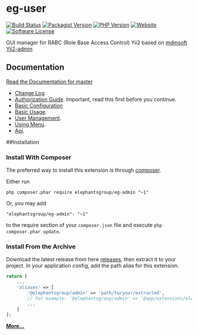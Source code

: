# eg-user
[![Build Status](https://img.shields.io/travis/elephantsgroup/eg-admin/master.svg?style=flat-square)](https://travis-ci.org/elephantsgroup/eg-admin)
[![Packagist Version](https://img.shields.io/packagist/v/elephantsgroup/eg-admin.svg?style=flat-square)](https://packagist.org/packages/elephantsgroup/eg-admin)
[![PHP Version](https://img.shields.io/packagist/php-v/elephantsgroup/eg-admin.svg?style=flat-square)](https://packagist.org/packages/elephantsgroup/eg-admin)
[![Website](https://img.shields.io/website-up-down-green-red/http/shields.io.svg?label=my-website&style=flat-square)](http://elephantsgroup.com)
[![Software License](https://img.shields.io/badge/license-MIT-brightgreen.svg?style=flat-square)](LICENSE.md)

GUI manager for RABC (Role Base Access Control) Yii2 based on [mdmsoft Yii2-admin](https://github.com/mdmsoft/yii2-admin)

## Documentation

[Read the Documentation for master](docs/README.md)

- [Change Log](CHANGELOG.md).
- [Authorization Guide](http://www.yiiframework.com/doc-2.0/guide-security-authorization.html). Important, read this first before you continue.
- [Basic Configuration](docs/guide/configuration.md)
- [Basic Usage](docs/guide/basic-usage.md).
- [User Management](docs/guide/user-management.md).
- [Using Menu](docs/guide/using-menu.md).
- [Api](https://elephantsgroup.github.io/eg-admin/index.html).

##Installation

### Install With Composer

The preferred way to install this extension is through [composer](http://getcomposer.org/download/).

Either run

```
php composer.phar require elephantsgroup/eg-admin "~1"
```

Or, you may add

```
"elephantsgroup/eg-admin": "~1"
```

to the require section of your `composer.json` file and execute `php composer.phar update`.

### Install From the Archive

Download the latest release from here [releases](https://github.com/elephantsgroup/eg-admin/releases), then extract it to your project.
In your application config, add the path alias for this extension.

```php
return [
    ...
    'aliases' => [
        '@elephantsgroup/admin' => 'path/to/your/extracted',
        // for example: '@elephantsgroup/admin' => '@app/extensions/elephantsgroup/eg-admin-1.0.0',
        ...
    ]
];
```

[**More...**](docs/guide/configuration.md)